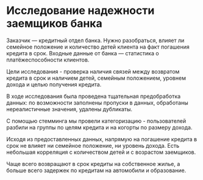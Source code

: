 # Исследование надежности заемщиков банка

Заказчик — кредитный отдел банка. Нужно разобраться, влияет ли семейное положение и количество детей клиента на факт погашения кредита в срок. Входные данные от банка — статистика о платёжеспособности клиентов.

Цели исследования - проверка наличия связей между возвратом кредита в срок и наличием детей, семейным положением, уровнем дохода и целью получения кредита.

В ходе исследования была проведена тщательная предобработка данных: по возможности заполнены пропуски в данных, обработаны нереалистичные значения, удалены дубликаты.

С помощью стемминга мы провели категоризацию - пользователей разбили на группы по целям кредита и на когорты по размеру дохода.

Исходя из предоставленных данных, напрямую на погашение кредита в срок не влияет ни семейное положение, ни уровень дохода. Есть небольшая корреляция с количеством детей и с возрастом заемщиков.

Чаще всего возвращают в срок кредиты на собственное жилье, а больше всего задержек по кредитам на автомобили и образование.
